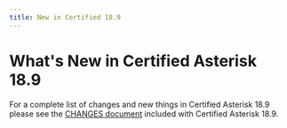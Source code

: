 ```yaml
---
title: New in Certified 18.9
---
```


# What's New in Certified Asterisk 18.9

For a complete list of changes and new things in Certified Asterisk 18.9 please see the [CHANGES document](https://raw.githubusercontent.com/asterisk/asterisk/certified/18.9/CHANGES) included with Certified Asterisk 18.9.
